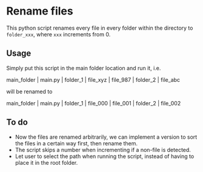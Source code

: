 # Rename files

This python script renames every file in every folder within the directory to `folder_xxx`, where `xxx` increments from 0.

## Usage

Simply put this script in the main folder location and run it, i.e.

main_folder
| main.py
| folder_1
  | file_xyz
  | file_987
| folder_2
  | file_abc

will be renamed to

main_folder
| main.py
| folder_1
  | file_000
  | file_001
| folder_2
  | file_002

## To do

- Now the files are renamed arbitrarily, we can implement a version to sort the files in a certain way first, then rename them.
- The script skips a number when incrementing if a non-file is detected.
- Let user to select the path when running the script, instead of having to place it in the root folder.
